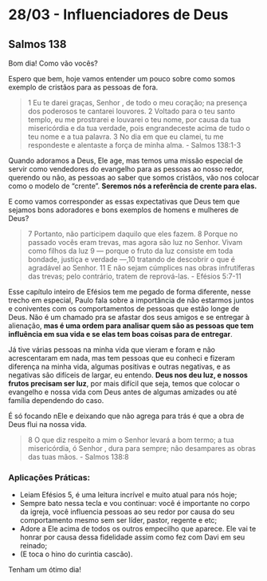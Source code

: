 # 28/03 - Influenciadores de Deus

## Salmos 138

Bom dia! Como vão vocês? 

Espero que bem, hoje vamos entender um pouco sobre como somos exemplo de cristãos para as pessoas de fora.

> 1 Eu te darei graças, Senhor , de todo o meu coração; na presença dos poderosos te cantarei louvores. 2 Voltado para o teu santo templo, eu me prostrarei e louvarei o teu nome, por causa da tua misericórdia e da tua verdade, pois engrandeceste acima de tudo o teu nome e a tua palavra. 3 No dia em que eu clamei, tu me respondeste e alentaste a força de minha alma. - Salmos 138:1-3
> 

Quando adoramos a Deus, Ele age, mas temos uma missão especial de servir como vendedores do evangelho para as pessoas ao nosso redor, querendo ou não, as pessoas ao saber que somos cristãos, vão nos colocar como o modelo de “crente”. **Seremos nós a referência de crente para elas.**

E como vamos corresponder as essas expectativas que Deus tem que sejamos bons adoradores e bons exemplos de homens e mulheres de Deus?

> 7 Portanto, não participem daquilo que eles fazem. 8 Porque no passado vocês eram trevas, mas agora são luz no Senhor. Vivam como filhos da luz 9 — porque o fruto da luz consiste em toda bondade, justiça e verdade —,10 tratando de descobrir o que é agradável ao Senhor. 11 E não sejam cúmplices nas obras infrutíferas das trevas; pelo contrário, tratem de reprová-las. - Efésios 5:7-11
> 

Esse capítulo inteiro de Efésios tem me pegado de forma diferente, nesse trecho em especial, Paulo fala sobre a importância de não estarmos juntos e coniventes com os comportamentos de pessoas que estão longe de Deus. Não é um chamado pra se afastar dos seus amigos e se entregar à alienação, **mas é uma ordem para analisar quem são as pessoas que tem influência em sua vida e se elas tem boas coisas para de entregar**.

Já tive várias pessoas na minha vida que vieram e foram e não acrescentaram em nada, mas tem pessoas que eu conheci e fizeram diferença na minha vida, algumas positivas e outras negativas, e as negativas são difíceis de largar, eu entendo. **Deus nos deu luz, e nossos frutos precisam ser luz**, por mais difícil que seja, temos que colocar o evangelho e nossa vida com Deus antes de algumas amizades ou até família dependendo do caso.

É só focando nEle e deixando que não agrega para trás é que a obra de Deus flui na nossa vida.

> 8 O que diz respeito a mim o Senhor levará a bom termo; a tua misericórdia, ó Senhor , dura para sempre; não desampares as obras das tuas mãos. - Salmos 138:8
> 

### Aplicações Práticas:

- Leiam Efésios 5, é uma leitura incrível e muito atual para nós hoje;
- Sempre bato nessa tecla e vou continuar: você é importante no corpo da igreja, você influencia pessoas ao seu redor por causa do seu comportamento mesmo sem ser líder, pastor, regente e etc;
- Adore a Ele acima de todos os outros empecilho que aparece. Ele vai te honrar por causa dessa fidelidade assim como fez com Davi em seu reinado;
- (E toca o hino do curintia cascão).

Tenham um ótimo dia!